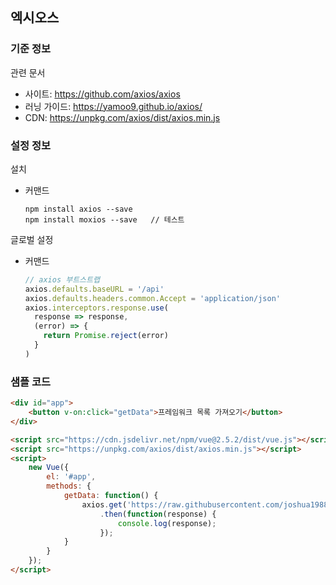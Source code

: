 ## 엑시오스
### 기준 정보
관련 문서
- 사이트: https://github.com/axios/axios
- 러닝 가이드: https://yamoo9.github.io/axios/
- CDN: https://unpkg.com/axios/dist/axios.min.js


### 설정 정보
설치
- 커맨드
   ```
   npm install axios --save
   npm install moxios --save   // 테스트
   ```

글로벌 설정
- 커맨드
   ~~~js
   // axios 부트스트랩
   axios.defaults.baseURL = '/api'
   axios.defaults.headers.common.Accept = 'application/json'
   axios.interceptors.response.use(
     response => response,
     (error) => {
       return Promise.reject(error)
     }
   )
   ~~~

### 샘플 코드
~~~html
<div id="app">
    <button v-on:click="getData">프레임워크 목록 가져오기</button>
</div>

<script src="https://cdn.jsdelivr.net/npm/vue@2.5.2/dist/vue.js"></script>
<script src="https://unpkg.com/axios/dist/axios.min.js"></script>
<script>
    new Vue({
        el: '#app',
        methods: {
            getData: function() {
                axios.get('https://raw.githubusercontent.com/joshua1988/doit-vuejs/master/data/demo.json')
                    .then(function(response) {
                        console.log(response);
                    });
            }
        }
    });
</script>
~~~

